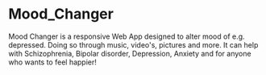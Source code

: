 # Mood_Changer
Mood Changer is a responsive Web App designed to alter mood of e.g. depressed. 
Doing so through music, video's, pictures and more. 
It can help with Schizophrenia, Bipolar disorder, Depression, Anxiety and for anyone who wants to feel happier!
